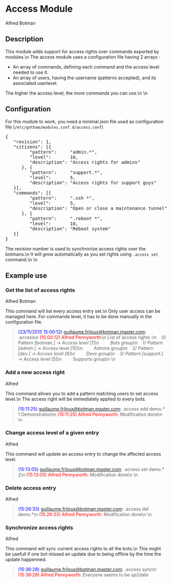 # Access Module

<span class="label label-success">Alfred</span> <span class="label label-primary">Botman</span>

## Description

This module adds support for access rights over commands exported
by modules.\n
The access module uses a configuration file having 2 arrays :
- An array of commands, defining each command and the access level needed
  to use it.
- An array of users, having the username (patterns accepted), and its associated
  userlevel.

The higher the access level, the more commands you can use.\n
\n


## Configuration

For this module to work, you need a minimal json file used
as configuration file (`/etc/gotham/modules.conf.d/access.conf`)
<pre>
{
   "revision": 1,
   "citizens": [{
         "pattern":     "admin.*",
         "level":       10,
         "description": "Access rights for admins"
      }, {
         "pattern":     "support.*",
         "level":       5,
         "description": "Access rights for support guys"
   }],
   "commands": [{
         "pattern":     ".ssh *",
         "level":       5,
         "description": "Open or close a maintenance tunnel"
      }, {
         "pattern":     ".reboot *",
         "level":       10,
         "description": "Reboot system"
   }]
}
</pre>
The revision number is used to synchronize access rights over the botmans.\n
It will grow automatically as you set rights using `.access set` command.\n
\n

## Example use

### Get the list of access rights

<span class="label label-success">Alfred</span> <span class="label label-primary">Botman</span>

This command will list every access entry set.\n
Only user access can be managed here. For commands level, it has to be done
manually in the configuration file.

> <span style="color:blue">(23/11/2015 15:00:12) guillaume.friloux@botman.master.com:</span> .access\n
> <span style="color:red">(15:00:12) Alfred Pennyworth:</span>\n
> List of access rights :\n
> &nbsp;&nbsp;&nbsp;0/ Pattern [botman.*] → Access level [1]\n
> &nbsp;&nbsp;&nbsp;&nbsp;&nbsp;&nbsp;&nbsp;&nbsp;Bots group\n
> &nbsp;&nbsp;&nbsp;1/ Pattern [admin.*] → Access level [10]\n
> &nbsp;&nbsp;&nbsp;&nbsp;&nbsp;&nbsp;&nbsp;&nbsp;Admins group\n
> &nbsp;&nbsp;&nbsp;2/ Pattern [dev.*] → Access level [8]\n
> &nbsp;&nbsp;&nbsp;&nbsp;&nbsp;&nbsp;&nbsp;&nbsp;Devs group\n
> &nbsp;&nbsp;&nbsp;3/ Pattern [support.*] → Access level [5]\n
> &nbsp;&nbsp;&nbsp;&nbsp;&nbsp;&nbsp;&nbsp;&nbsp;Supports group\n
\n

### Add a new access right

<span class="label label-success">Alfred</span>

This command allows you to add a pattern matching users to set access level.\n
The access right will be immediately applied to every bots.

> <span style="color:blue">(15:11:25) guillaume.friloux@botman.master.com:</span> .access add demo.* 1 Demonstration\n
> <span style="color:red">(15:11:25) Alfred Pennyworth:</span> Modification done\n
\n

### Change access level of a given entry

<span class="label label-success">Alfred</span>

This command will update an access entry to change the affected access level.

> <span style="color:blue">(15:13:05) guillaume.friloux@botman.master.com:</span> .access set demo.* 2\n
> <span style="color:red">(15:13:05) Alfred Pennyworth:</span> Modification done\n
\n

### Delete access entry

<span class="label label-success">Alfred</span>

> <span style="color:blue">(15:26:33) guillaume.friloux@botman.master.com:</span> .access del demo.*\n
> <span style="color:red">(15:26:33) Alfred Pennyworth:</span> Modification done\n
\n

### Synchronize access rights

<span class="label label-success">Alfred</span>

This command will sync current access rights to all the bots.\n
This might be usefull if one bot missed an update due to being offline by the
time the update happenned.

> <span style="color:blue">(15:36:28) guillaume.friloux@botman.master.com:</span> .access sync\n
> <span style="color:red">(15:36:28) Alfred Pennyworth:</span> Everyone seems to be up2date
